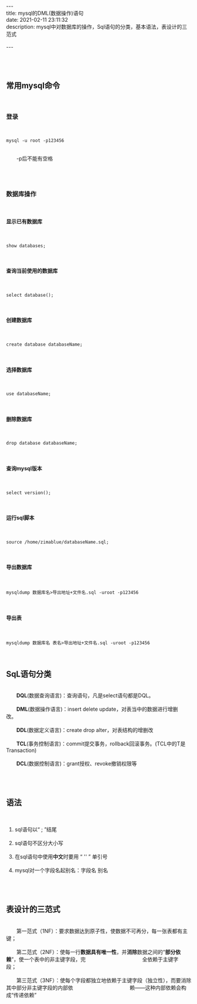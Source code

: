 ---&emsp;  
title: mysql的DML(数据操作)语句&emsp;  
date: 2021-02-11 23:11:32&emsp;  
description: mysql中对数据库的操作，Sql语句的分类，基本语法，表设计的三范式&emsp;  
&emsp;  
---&emsp;  
&emsp;  
&emsp;&emsp;&emsp;  
&emsp;  
## 常用mysql命令&emsp;  
&emsp;  
### 登录&emsp;  
&emsp;  
```mysql
mysql -u root -p123456
```
&emsp;  
&emsp;&emsp;-p后不能有空格&emsp;  
&emsp;  
&emsp;&emsp;&emsp;  
&emsp;  
### 数据库操作&emsp;  
&emsp;  
#### 显示已有数据库&emsp;  
&emsp;  
```mysql
show databases;
```
&emsp;  
#### 查询当前使用的数据库&emsp;  
&emsp;  
```mysql
select database();
```
&emsp;  
#### 创建数据库&emsp;  
&emsp;  
```mysql
create database databaseName;
```
&emsp;  
#### 选择数据库&emsp;  
&emsp;  
```mysql
use databaseName;
```
&emsp;  
#### 删除数据库&emsp;  
&emsp;  
```mysql
drop database databaseName;
```
&emsp;  
#### 查询mysql版本&emsp;  
&emsp;  
```mysql
select version();
```
&emsp;  
#### 运行sql脚本&emsp;  
&emsp;  
```mysql
source /home/zimablue/databaseName.sql;
```
&emsp;  
#### 导出数据库&emsp;  
&emsp;  
```mysql
mysqldump 数据库名>导出地址+文件名.sql -uroot -p123456
```
&emsp;  
#### 导出表&emsp;  
&emsp;  
```mysql
mysqldump 数据库名 表名>导出地址+文件名.sql -uroot -p123456
```
&emsp;  
## SqL语句分类&emsp;  
&emsp;  
&emsp;&emsp;**DQL**(数据查询语言)：查询语句，凡是select语句都是DQL。&emsp;  
&emsp;  
&emsp;&emsp;**DML**(数据操作语言)：insert delete update，对表当中的数据进行增删改。&emsp;  
&emsp;  
**&emsp;&emsp;DDL**(数据定义语言)：create drop alter，对表结构的增删改&emsp;  
&emsp;  
&emsp;&emsp;**TCL**(事务控制语言)：commit提交事务，rollback回滚事务。(TCL中的T是Transaction)&emsp;  
&emsp;  
&emsp;&emsp;**DCL**(数据控制语言)：grant授权、revoke撤销权限等&emsp;  
&emsp;  
&emsp;&emsp;&emsp;  
&emsp;  
## 语法&emsp;  
&emsp;  
1. sql语句以“ ; ”结尾&emsp;  
&emsp;  
2. sql语句不区分大小写&emsp;  
&emsp;  
3. 在sql语句中使用**中文**时要用 “ '' ” 单引号&emsp;  
&emsp;  
4. mysql对一个字段名起别名：字段名 别名&emsp;  
&emsp;  
&emsp;&emsp;&emsp;  
&emsp;  
## 表设计的三范式&emsp;  
&emsp;  
&emsp;&emsp;第一范式（1NF）：要求数据达到原子性，使数据不可再分，每一张表都有主键；&emsp;  
&emsp;  
&emsp;&emsp;第二范式（2NF）：使每一行**数据具有唯一性**，并**消除**数据之间的“**部分依赖**”，使一个表中的非主键字段，完&emsp;&emsp;&emsp;&emsp;&emsp;&emsp;&emsp;&emsp;&emsp;&emsp;&emsp;全依赖于主键字段；&emsp;  
&emsp;  
&emsp;&emsp;第三范式（3NF）：使每个字段都独立地依赖于主键字段（独立性），而要消除其中部分非主键字段的内部依&emsp;&emsp;&emsp;&emsp;&emsp;&emsp;&emsp;&emsp;&emsp;&emsp;&emsp;赖——这种内部依赖会构成“传递依赖”&emsp;  
&emsp;  
&emsp;  
